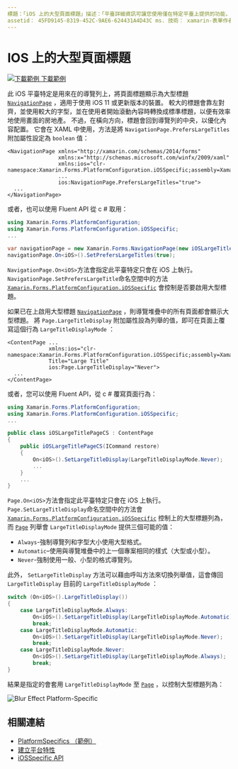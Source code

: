 ```yaml
---
標題：「iOS 上的大型頁面標題」描述：「平臺詳細資訊可讓您使用僅在特定平臺上提供的功能，而不需執行自訂轉譯器或效果。 本文說明如何使用 iOS 平臺特定的，在 NavigationPage 的導覽列上將頁面標題顯示為大型標題。
assetid： 45FD9145-8319-452C-9AE6-624431A4D43C ms. 技術： xamarin-表單作者： davidbritch ms. author： dabritch ms. 日期：10/24/2018 否-loc： [ Xamarin.Forms ， Xamarin.Essentials ]
---
```


# <a name="large-page-titles-on-ios"></a>IOS 上的大型頁面標題

[![下載範例 ](~/media/shared/download.png) 下載範例](https://docs.microsoft.com/samples/xamarin/xamarin-forms-samples/userinterface-platformspecifics)

此 iOS 平臺特定是用來在的導覽列上，將頁面標題顯示為大型標題 [`NavigationPage`](xref:Xamarin.Forms.NavigationPage) ，適用于使用 iOS 11 或更新版本的裝置。 較大的標題會靠左對齊，並使用較大的字型，並在使用者開始滾動內容時轉換成標準標題，以便有效率地使用畫面的房地產。 不過，在橫向方向，標題會回到導覽列的中央，以優化內容配置。 它會在 XAML 中使用，方法是將 `NavigationPage.PrefersLargeTitles` 附加屬性設定為 `boolean` 值：

```xaml
<NavigationPage xmlns="http://xamarin.com/schemas/2014/forms"
                xmlns:x="http://schemas.microsoft.com/winfx/2009/xaml"
                xmlns:ios="clr-namespace:Xamarin.Forms.PlatformConfiguration.iOSSpecific;assembly=Xamarin.Forms.Core"
                ...
                ios:NavigationPage.PrefersLargeTitles="true">
  ...
</NavigationPage>
```

或者，也可以使用 Fluent API 從 c # 取用：

```csharp
using Xamarin.Forms.PlatformConfiguration;
using Xamarin.Forms.PlatformConfiguration.iOSSpecific;
...

var navigationPage = new Xamarin.Forms.NavigationPage(new iOSLargeTitlePageCS());
navigationPage.On<iOS>().SetPrefersLargeTitles(true);
```

`NavigationPage.On<iOS>`方法會指定此平臺特定只會在 iOS 上執行。 `NavigationPage.SetPrefersLargeTitle`命名空間中的方法 [`Xamarin.Forms.PlatformConfiguration.iOSSpecific`](xref:Xamarin.Forms.PlatformConfiguration.iOSSpecific) 會控制是否要啟用大型標題。

如果已在上啟用大型標題 [`NavigationPage`](xref:Xamarin.Forms.NavigationPage) ，則導覽堆疊中的所有頁面都會顯示大型標題。 將 `Page.LargeTitleDisplay` 附加屬性設為列舉的值，即可在頁面上覆寫這個行為 `LargeTitleDisplayMode` ：

```xaml
<ContentPage ...
             xmlns:ios="clr-namespace:Xamarin.Forms.PlatformConfiguration.iOSSpecific;assembly=Xamarin.Forms.Core"
             Title="Large Title"
             ios:Page.LargeTitleDisplay="Never">
  ...
</ContentPage>
```

或者，您可以使用 Fluent API，從 c # 覆寫頁面行為：

```csharp
using Xamarin.Forms.PlatformConfiguration;
using Xamarin.Forms.PlatformConfiguration.iOSSpecific;
...

public class iOSLargeTitlePageCS : ContentPage
{
    public iOSLargeTitlePageCS(ICommand restore)
    {
        On<iOS>().SetLargeTitleDisplay(LargeTitleDisplayMode.Never);
        ...
    }
    ...
}
```

`Page.On<iOS>`方法會指定此平臺特定只會在 iOS 上執行。 `Page.SetLargeTitleDisplay`命名空間中的方法會 [`Xamarin.Forms.PlatformConfiguration.iOSSpecific`](xref:Xamarin.Forms.PlatformConfiguration.iOSSpecific) 控制上的大型標題列為，而 [`Page`](xref:Xamarin.Forms.Page) 列舉會 `LargeTitleDisplayMode` 提供三個可能的值：

- `Always`-強制導覽列和字型大小使用大型格式。
- `Automatic`–使用與導覽堆疊中的上一個專案相同的樣式（大型或小型）。
- `Never`-強制使用一般、小型的格式導覽列。

此外， `SetLargeTitleDisplay` 方法可以藉由呼叫方法來切換列舉值，這會傳回 `LargeTitleDisplay` 目前的 `LargeTitleDisplayMode` ：

```csharp
switch (On<iOS>().LargeTitleDisplay())
{
    case LargeTitleDisplayMode.Always:
        On<iOS>().SetLargeTitleDisplay(LargeTitleDisplayMode.Automatic);
        break;
    case LargeTitleDisplayMode.Automatic:
        On<iOS>().SetLargeTitleDisplay(LargeTitleDisplayMode.Never);
        break;
    case LargeTitleDisplayMode.Never:
        On<iOS>().SetLargeTitleDisplay(LargeTitleDisplayMode.Always);
        break;
}
```

結果是指定的會套用 `LargeTitleDisplayMode` 至 [`Page`](xref:Xamarin.Forms.Page) ，以控制大型標題列為：

![](page-large-title-images/large-title.png "Blur Effect Platform-Specific")

## <a name="related-links"></a>相關連結

- [PlatformSpecifics （範例）](https://docs.microsoft.com/samples/xamarin/xamarin-forms-samples/userinterface-platformspecifics)
- [建立平台特性](~/xamarin-forms/platform/platform-specifics/index.md#creating-platform-specifics)
- [iOSSpecific API](xref:Xamarin.Forms.PlatformConfiguration.iOSSpecific)
